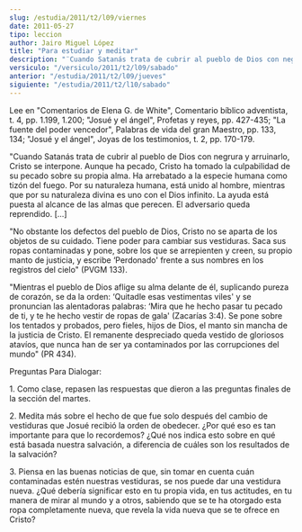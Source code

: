 ```yaml
---
slug: /estudia/2011/t2/l09/viernes
date: 2011-05-27
tipo: leccion
author: Jairo Miguel López
title: "Para estudiar y meditar"
description: "¨Cuando Satanás trata de cubrir al pueblo de Dios con negrura y arruinarlo,  Cristo se interpone. Aunque ha pecado, Cristo ha tomado la culpabilidad de su  pecado sobre su propia alma. Ha arrebatado a la especie humana como tizón del  fuego. Por su naturaleza humana, está unid..."
versiculo: "/versiculo/2011/t2/l09/sabado"
anterior: "/estudia/2011/t2/l09/jueves"
siguiente: "/estudia/2011/t2/l10/sabado"
---
```


Lee en "Comentarios de Elena G. de White", Comentario bíblico adventista, t. 4, pp. 1.199, 1.200; "Josué y el ángel", Profetas y reyes, pp. 427-435; "La fuente del poder vencedor", Palabras de vida del gran Maestro, pp. 133, 134; "Josué y el ángel", Joyas de los testimonios, t. 2, pp. 170-179.

"Cuando Satanás trata de cubrir al pueblo de Dios con negrura y arruinarlo, Cristo se interpone. Aunque ha pecado, Cristo ha tomado la culpabilidad de su pecado sobre su propia alma. Ha arrebatado a la especie humana como tizón del fuego. Por su naturaleza humana, está unido al hombre, mientras que por su naturaleza divina es uno con el Dios infinito. La ayuda está puesta al alcance de las almas que perecen. El adversario queda reprendido. [...]

"No obstante los defectos del pueblo de Dios, Cristo no se aparta de los objetos de su cuidado. Tiene poder para cambiar sus vestiduras. Saca sus ropas contaminadas y pone, sobre los que se arrepienten y creen, su propio manto de justicia, y escribe ‘Perdonado' frente a sus nombres en los registros del cielo" (PVGM 133).

"Mientras el pueblo de Dios aflige su alma delante de él, suplicando pureza de corazón, se da la orden: ‘Quitadle esas vestimentas viles' y se pronuncian las alentadoras palabras: ‘Mira que he hecho pasar tu pecado de ti, y te he hecho vestir de ropas de gala' (Zacarías 3:4). Se pone sobre los tentados y probados, pero fieles, hijos de Dios, el manto sin mancha de la justicia de Cristo. El remanente despreciado queda vestido de gloriosos atavíos, que nunca han de ser ya contaminados por las corrupciones del mundo" (PR 434).

Preguntas Para Dialogar:

1\. Como clase, repasen las respuestas que dieron a las preguntas finales de la sección del martes.

2\. Medita más sobre el hecho de que fue solo después del cambio de vestiduras que Josué recibió la orden de obedecer. ¿Por qué eso es tan importante para que lo recordemos? ¿Qué nos indica esto sobre en qué está basada nuestra salvación, a diferencia de cuáles son los resultados de la salvación?

3\. Piensa en las buenas noticias de que, sin tomar en cuenta cuán contaminadas estén nuestras vestiduras, se nos puede dar una vestidura nueva. ¿Qué debería significar esto en tu propia vida, en tus actitudes, en tu manera de mirar al mundo y a otros, sabiendo que se te ha otorgado esta ropa completamente nueva, que revela la vida nueva que se te ofrece en Cristo?
